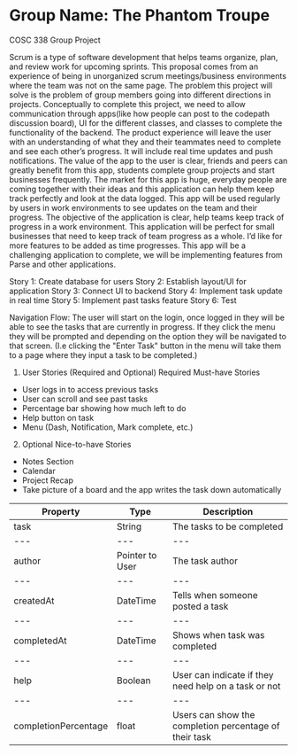 # Group Name: The Phantom Troupe 
COSC 338 Group Project

Scrum is a type of software development that helps teams organize, plan, and review work for upcoming sprints. This proposal comes from an experience of being in unorganized scrum meetings/business environments where the team was not on the same page. The problem this project will solve is the problem of group members going into different directions in projects.
	Conceptually to complete this project, we need to allow communication through apps(like how people can post to the codepath discussion board), UI for the different classes, and classes to complete the functionality of the backend.
	The product experience will leave the user with an understanding of what they and their teammates need to complete and see each other’s progress. It will include real time updates and push notifications. The value of the app to the user is clear, friends and peers can greatly benefit from this app, students complete group projects and start businesses frequently. The market for this app is huge, everyday people are coming together with their ideas and this application can help them keep track perfectly and look at the data logged. This app will be used regularly by users in work environments to see updates on the team and their progress. The objective of the application is clear, help teams keep track of progress in a work environment. This application will be perfect for small businesses that need to keep track of team progress as a whole. I’d like for more features to be added as time progresses. This app will be a challenging application to complete, we will be implementing features from Parse and other applications.
	
Story 1: Create database for users 
Story 2: Establish layout/UI for application
Story 3: Connect UI to backend
Story 4: Implement task update in real time
Story 5: Implement past tasks feature 
Story 6: Test

Navigation Flow: The user will start on the login, once logged in they will be able to see the tasks that are currently in progress. If they click the menu they will be prompted and depending on the option they will be navigated to that screen. (I.e clicking the "Enter Task" button in the menu will take them to a page where they input a task to be completed.)
	


1. User Stories (Required and Optional)
Required Must-have Stories

* User logs in to access previous tasks
* User can scroll and see past tasks
* Percentage bar showing how much left to do
* Help button on task
* Menu (Dash, Notification, Mark complete, etc.)
2. Optional Nice-to-have Stories

* Notes Section 
* Calendar
* Project Recap
* Take picture of a board and the app writes the task down automatically 

| Property | Type | Description |
| --- | --- | --- |
| task | String | The tasks to be completed |
| --- | --- | --- |
| author | Pointer to User | The task author |
| --- | --- | --- |
| createdAt | DateTime | Tells when someone posted a task |
| --- | --- | --- |
| completedAt | DateTime | Shows when task was completed |
| --- | --- | --- |
| help | Boolean| User can indicate if they need help on a task or not |
| --- | --- | --- |
| completionPercentage | float| Users can show the completion percentage of their task |
		
